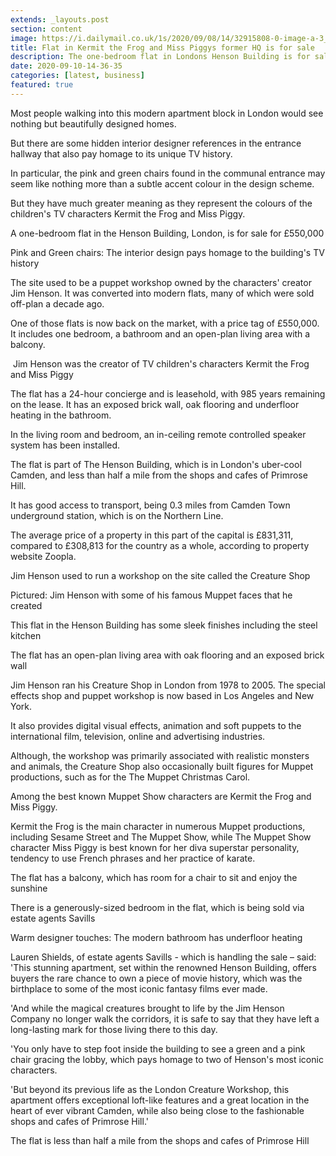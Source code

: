 ```yaml
---
extends: _layouts.post
section: content
image: https://i.dailymail.co.uk/1s/2020/09/08/14/32915808-0-image-a-3_1599571519437.jpg 
title: Flat in Kermit the Frog and Miss Piggys former HQ is for sale 
description: The one-bedroom flat in Londons Henson Building is for sale for £550,000. 
date: 2020-09-10-14-36-35 
categories: [latest, business] 
featured: true 
--- 
```

Most people walking into this modern apartment block in London would see nothing but beautifully designed homes.

But there are some hidden interior designer references in the entrance hallway that also pay homage to its unique TV history.

In particular, the pink and green chairs found in the communal entrance may seem like nothing more than a subtle accent colour in the design scheme.

But they have much greater meaning as they represent the colours of the children's TV characters Kermit the Frog and Miss Piggy.

A one-bedroom flat in the Henson Building, London, is for sale for £550,000

Pink and Green chairs: The interior design pays homage to the building's TV history

The site used to be a puppet workshop owned by the characters' creator Jim Henson. It was converted into modern flats, many of which were sold off-plan a decade ago.

One of those flats is now back on the market, with a price tag of £550,000. It includes one bedroom, a bathroom and an open-plan living area with a balcony.

 Jim Henson was the creator of TV children's characters Kermit the Frog and Miss Piggy

The flat has a 24-hour concierge and is leasehold, with 985 years remaining on the lease. It has an exposed brick wall, oak flooring and underfloor heating in the bathroom.

In the living room and bedroom, an in-ceiling remote controlled speaker system has been installed.

The flat is part of The Henson Building, which is in London's uber-cool Camden, and less than half a mile from the shops and cafes of Primrose Hill.

It has good access to transport, being 0.3 miles from Camden Town underground station, which is on the Northern Line.

The average price of a property in this part of the capital is £831,311, compared to £308,813 for the country as a whole, according to property website Zoopla.

Jim Henson used to run a workshop on the site called the Creature Shop

Pictured: Jim Henson with some of his famous Muppet faces that he created

This flat in the Henson Building has some sleek finishes including the steel kitchen

The flat has an open-plan living area with oak flooring and an exposed brick wall 

Jim Henson ran his Creature Shop in London from 1978 to 2005. The special effects shop and puppet workshop is now based in Los Angeles and New York.

It also provides digital visual effects, animation and soft puppets to the international film, television, online and advertising industries. 

Although, the workshop was primarily associated with realistic monsters and animals, the Creature Shop also occasionally built figures for Muppet productions, such as for the The Muppet Christmas Carol.  

Among the best known Muppet Show characters are Kermit the Frog and Miss Piggy. 

Kermit the Frog is the main character in numerous Muppet productions, including Sesame Street and The Muppet Show, while The Muppet Show character Miss Piggy is best known for her diva superstar personality, tendency to use French phrases and her practice of karate.

The flat has a balcony, which has room for a chair to sit and enjoy the sunshine

There is a generously-sized bedroom in the flat, which is being sold via estate agents Savills

Warm designer touches: The modern bathroom has underfloor heating

Lauren Shields, of estate agents Savills - which is handling the sale – said: 'This stunning apartment, set within the renowned Henson Building, offers buyers the rare chance to own a piece of movie history, which was the birthplace to some of the most iconic fantasy films ever made.

'And while the magical creatures brought to life by the Jim Henson Company no longer walk the corridors, it is safe to say that they have left a long-lasting mark for those living there to this day.

'You only have to step foot inside the building to see a green and a pink chair gracing the lobby, which pays homage to two of Henson's most iconic characters.

'But beyond its previous life as the London Creature Workshop, this apartment offers exceptional loft-like features and a great location in the heart of ever vibrant Camden, while also being close to the fashionable shops and cafes of Primrose Hill.'

 

The flat is less than half a mile from the shops and cafes of Primrose Hill

